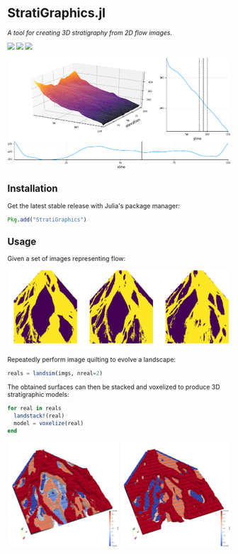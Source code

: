 # StratiGraphics.jl

*A tool for creating 3D stratigraphy from 2D flow images.*

[![][travis-img]][travis-url] [![][julia-pkg-img]][julia-pkg-url] [![][codecov-img]][codecov-url]

![StratiGraphics Animation](docs/stratigraphics.gif)

## Installation

Get the latest stable release with Julia's package manager:

```julia
Pkg.add("StratiGraphics")
```

## Usage

Given a set of images representing flow:

![Flow Images](docs/flowimages.png)

Repeatedly perform image quilting to evolve a landscape:

```julia
reals = landsim(imgs, nreal=2)
```

The obtained surfaces can then be stacked and voxelized to produce 3D stratigraphic models:

```julia
for real in reals
  landstack!(real)
  model = voxelize(real)
end
```

![Voxelized Models](docs/voxelmodel.png)

[travis-img]: https://travis-ci.org/juliohm/StratiGraphics.jl.svg?branch=master
[travis-url]: https://travis-ci.org/juliohm/StratiGraphics.jl

[julia-pkg-img]: http://pkg.julialang.org/badges/StratiGraphics_0.6.svg
[julia-pkg-url]: http://pkg.julialang.org/?pkg=StratiGraphics

[codecov-img]: https://codecov.io/gh/juliohm/StratiGraphics.jl/branch/master/graph/badge.svg
[codecov-url]: https://codecov.io/gh/juliohm/StratiGraphics.jl
